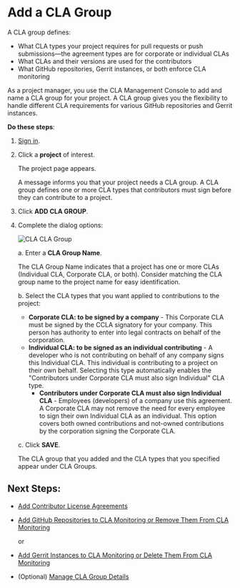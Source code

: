 # Add a CLA Group

A CLA group defines:

* What CLA types your project requires for pull requests or push submissions—the agreement types are for corporate or individual CLAs
* What CLAs and their versions are used for the contributors
* What GitHub repositories, Gerrit instances, or both enforce CLA monitoring

As a project manager, you use the CLA Management Console to add and name a CLA group for your project. A CLA group gives you the flexibility to handle different CLA requirements for various GitHub repositories and Gerrit instances.

**Do these steps**:

1. [Sign in](sign-in-to-the-cla-management-console.md).
2. Click a **project** of interest.

   The project page appears.

   A message informs you that your project needs a CLA group. A CLA group defines one or more CLA types that contributors must sign before they can contribute to a project.

3. Click **ADD CLA GROUP**.
4. Complete the dialog options:

   ![CLA CLA Group](../.gitbook/assets/cla-cla-group.png)

   a. Enter a **CLA Group Name**.

   The CLA Group Name indicates that a project has one or more CLAs \(Individual CLA, Corporate CLA, or both\). Consider matching the CLA group name to the project name for easy identification.

   b. Select the CLA types that you want applied to contributions to the project:

   * **Corporate CLA: to be signed by a company** - This Corporate CLA must be signed by the CCLA signatory for your company. This person has authority to enter into legal contracts on behalf of the corporation.
   * **Individual CLA: to be signed as an individual contributing** - A developer who is not contributing on behalf of any company signs this Individual CLA. This individual is contributing to a project on their own behalf. Selecting this type automatically enables the "Contributors under Corporate CLA must also sign Individual" CLA type.
     * **Contributors under Corporate CLA must also sign Individual CLA** - Employees \(developers\) of a company use this agreement. A Corporate CLA may not remove the need for every employee to sign their own Individual CLA as an individual. This option covers both owned contributions and not-owned contributions by the corporation signing the Corporate CLA.

   c. Click **SAVE**.

   The CLA group that you added and the CLA types that you specified appear under CLA Groups.

## Next Steps:

* [Add Contributor License Agreements](add-contributor-license-agreements.md)
* [Add GitHub Repositories to CLA Monitoring or Remove Them From CLA Monitoring](add-github-repositories-to-cla-monitoring-or-remove-them-from-cla-monitoring.md)

  or

* [Add Gerrit Instances to CLA Monitoring or Delete Them From CLA Monitoring](add-gerrit-instances-to-cla-monitoring-or-delete-them-from-cla-monitoring.md)
* \(Optional\) [Manage CLA Group Details](manage-cla-group-details.md)


